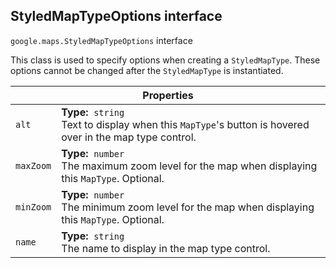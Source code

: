 <h2 id="StyledMapTypeOptions"> StyledMapTypeOptions interface </h2><p>
<code><span itemprop="path">google.maps</span>.<span itemprop="name">StyledMapTypeOptions</span></code>
interface
</p><p>This class is used to specify options when creating a <code>StyledMapType</code>. These options cannot be changed after the <code>StyledMapType</code> is instantiated.</p><div class="devsite-table-wrapper"><table class="properties responsive" summary="interface StyledMapTypeOptions - Properties">
<thead>
<tr><th colspan="2">Properties</th>
</tr></thead>
<tbody>
<tr id="StyledMapTypeOptions.alt">
<td><code><span>alt</span></code></td>
<td><div><strong>Type:</strong>&nbsp; <code>string</code></div>
<div class="desc">Text to display when this <code>MapType</code>'s button is hovered over in the map type control.</div></td>
</tr>
<tr id="StyledMapTypeOptions.maxZoom">
<td><code><span>maxZoom</span></code></td>
<td><div><strong>Type:</strong>&nbsp; <code>number</code></div>
<div class="desc">The maximum zoom level for the map when displaying this <code>MapType</code>. Optional.</div></td>
</tr>
<tr id="StyledMapTypeOptions.minZoom">
<td><code><span>minZoom</span></code></td>
<td><div><strong>Type:</strong>&nbsp; <code>number</code></div>
<div class="desc">The minimum zoom level for the map when displaying this <code>MapType</code>. Optional.</div></td>
</tr>
<tr id="StyledMapTypeOptions.name">
<td><code><span>name</span></code></td>
<td><div><strong>Type:</strong>&nbsp; <code>string</code></div>
<div class="desc">The name to display in the map type control.</div></td>
</tr>
</tbody>
</table></div>